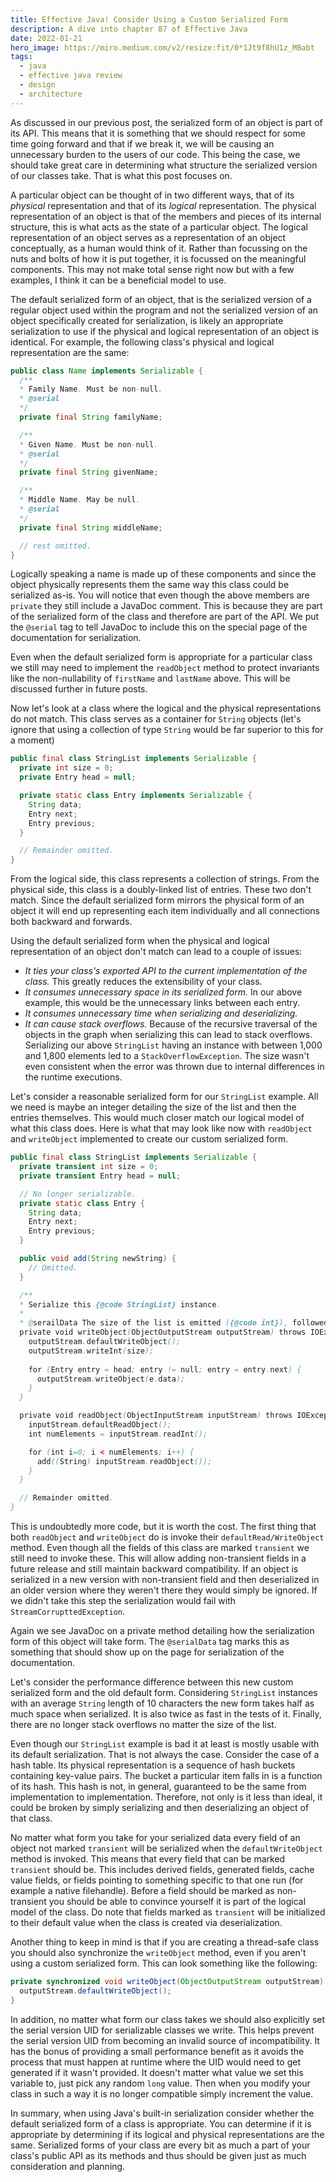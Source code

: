```yaml
---
title: Effective Java! Consider Using a Custom Serialized Form
description: A dive into chapter 87 of Effective Java
date: 2022-01-21
hero_image: https://miro.medium.com/v2/resize:fit/0*1Jt9f8hU1z_MBabt
tags:
  - java
  - effective java review
  - design
  - architecture
---
```


As discussed in our previous post, the serialized form of an object is part of its API. This means that it is something that we should respect for some time going forward and that if we break it, we will be causing an unnecessary burden to the users of our code. This being the case, we should take great care in determining what structure the serialized version of our classes take. That is what this post focuses on. 

A particular object can be thought of in two different ways, that of its _physical_ representation and that of its _logical_ representation. The physical representation of an object is that of the members and pieces of its internal structure, this is what acts as the state of a particular object. The logical representation of an object serves as a representation of an object conceptually, as a human would think of it. Rather than focussing on the nuts and bolts of how it is put together, it is focussed on the meaningful components. This may not make total sense right now but with a few examples, I think it can be a beneficial model to use. 

The default serialized form of an object, that is the serialized version of a regular object used within the program and not the serialized version of an object specifically created for serialization, is likely an appropriate serialization to use if the physical and logical representation of an object is identical. For example, the following class's physical and logical representation are the same:

```java
public class Name implements Serializable {
  /**
  * Family Name. Must be non-null.
  * @serial 
  */
  private final String familyName;

  /**
  * Given Name. Must be non-null.
  * @serial 
  */
  private final String givenName;

  /**
  * Middle Name. May be null.
  * @serial 
  */
  private final String middleName;

  // rest omitted.
}
```

Logically speaking a name is made up of these components and since the object physically represents them the same way this class could be serialized as-is. You will notice that even though the above members are `private` they still include a JavaDoc comment. This is because they are part of the serialized form of the class and therefore are part of the API. We put the `@serial` tag to tell JavaDoc to include this on the special page of the documentation for serialization.

Even when the default serialized form is appropriate for a particular class we still may need to implement the `readObject` method to protect invariants like the non-nullability of `firstName` and `lastName` above. This will be discussed further in future posts. 

Now let's look at a class where the logical and the physical representations do not match. This class serves as a container for `String` objects (let's ignore that using a collection of type `String` would be far superior to this for a moment)

```java
public final class StringList implements Serializable {
  private int size = 0;
  private Entry head = null;

  private static class Entry implements Serializable {
    String data;
    Entry next;
    Entry previous;
  }

  // Remainder omitted.
}
```

From the logical side, this class represents a collection of strings. From the physical side, this class is a doubly-linked list of entries. These two don't match. Since the default serialized form mirrors the physical form of an object it will end up representing each item individually and all connections both backward and forwards. 

Using the default serialized form when the physical and logical representation of an object don't match can lead to a couple of issues:

* _It ties your class's exported API to the current implementation of the class._ This greatly reduces the extensibility of your class. 
* _It consumes unnecessary space in its serialized form._ In our above example, this would be the unnecessary links between each entry.
* _It consumes unnecessary time when serializing and deserializing._ 
* _It can cause stack overflows._ Because of the recursive traversal of the objects in the graph when serializing this can lead to stack overflows. Serializing our above `StringList` having an instance with between 1,000 and 1,800 elements led to a `StackOverflowException`. The size wasn't even consistent when the error was thrown due to internal differences in the runtime executions. 

Let's consider a reasonable serialized form for our `StringList` example. All we need is maybe an integer detailing the size of the list and then the entries themselves. This would much closer match our logical model of what this class does. Here is what that may look like now with `readObject` and `writeObject` implemented to create our custom serialized form. 

```java
public final class StringList implements Serializable {
  private transient int size = 0;
  private transient Entry head = null;

  // No longer serializable.
  private static class Entry {
    String data;
    Entry next;
    Entry previous;
  }

  public void add(String newString) {
    // Omitted.
  }

  /**
  * Serialize this {@code StringList} instance.
  * 
  * @serailData The size of the list is emitted ({@code int}), followed by all of its elements (each is a {@code String}).
  private void writeObject(ObjectOutputStream outputStream) throws IOException {
    outputStream.defaultWriteObject();
    outputStream.writeInt(size);
  
    for (Entry entry = head; entry != null; entry = entry.next) {
      outputStream.writeObject(e.data);
    }
  }

  private void readObject(ObjectInputStream inputStream) throws IOException, ClassNotFoundException {
    inputStream.defaultReadObject();
    int numElements = inputStream.readInt();

    for (int i=0; i < numElements; i++) {
      add((String) inputStream.readObject());
    }
  }

  // Remainder omitted.
}
```

This is undoubtedly more code, but it is worth the cost. The first thing that both `readObject` and `writeObject` do is invoke their `defaultRead/WriteObject` method. Even though all the fields of this class are marked `transient` we still need to invoke these. This will allow adding non-transient fields in a future release and still maintain backward compatibility. If an object is serialized in a new version with non-transient field and then deserialized in an older version where they weren't there they would simply be ignored. If we didn't take this step the serialization would fail with `StreamCorrupttedException`.

Again we see JavaDoc on a private method detailing how the serialization form of this object will take form. The `@serialData` tag marks this as something that should show up on the page for serialization of the documentation. 

Let's consider the performance difference between this new custom serialized form and the old default form. Considering `StringList` instances with an average `String` length of 10 characters the new form takes half as much space when serialized. It is also twice as fast in the tests of it. Finally, there are no longer stack overflows no matter the size of the list.

Even though our `StringList` example is bad it at least is mostly usable with its default serialization. That is not always the case. Consider the case of a hash table. Its physical representation is a sequence of hash buckets containing key-value pairs. The bucket a particular item falls in is a function of its hash. This hash is not, in general, guaranteed to be the same from implementation to implementation. Therefore, not only is it less than ideal, it could be broken by simply serializing and then deserializing an object of that class.

No matter what form you take for your serialized data every field of an object not marked `transient` will be serialized when the `defaultWriteObject` method is invoked. This means that every field that can be marked `transient` should be. This includes derived fields, generated fields, cache value fields, or fields pointing to something specific to that one run (for example a native filehandle). Before a field should be marked as non-transient you should be able to convince yourself it is part of the logical model of the class. Do note that fields marked as `transient` will be initialized to their default value when the class is created via deserialization. 

Another thing to keep in mind is that if you are creating a thread-safe class you should also synchronize the `writeObject` method, even if you aren't using a custom serialized form. This can look something like the following:

```java
private synchronized void writeObject(ObjectOutputStream outputStream) throws IOException {
  outputStream.defaultWriteObject();
}
```

In addition, no matter what form our class takes we should also explicitly set the serial version UID for serializable classes we write. This helps prevent the serial version UID from becoming an invalid source of incompatibility. It has the bonus of providing a small performance benefit as it avoids the process that must happen at runtime where the UID would need to get generated if it wasn't provided.  It doesn't matter what value we set this variable to, just pick any random `long` value. Then when you modify your class in such a way it is no longer compatible simply increment the value. 

In summary, when using Java's built-in serialization consider whether the default serialized form of a class is appropriate. You can determine if it is appropriate by determining if its logical and physical representations are the same. Serialized forms of your class are every bit as much a part of your class's public API as its methods and thus should be given just as much consideration and planning. 
